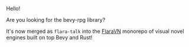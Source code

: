 Hello!

Are you looking for the bevy-rpg library?

It's now merged as `flara-talk` into the [FlaraVN](https://github.com/flaravn/flara) monorepo of visual novel engines built on top Bevy and Rust!
